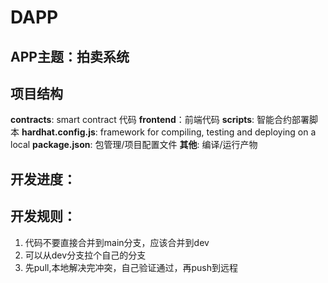 # DAPP


## APP主题：拍卖系统

## 项目结构
**contracts**: smart contract 代码
**frontend**：前端代码
**scripts**: 智能合约部署脚本
**hardhat.config.js**: framework for compiling, testing and deploying on a local
**package.json**: 包管理/项目配置文件
**其他**: 编译/运行产物

## 开发进度：

## 开发规则：
1. 代码不要直接合并到main分支，应该合并到dev
2. 可以从dev分支拉个自己的分支
3. 先pull,本地解决完冲突，自己验证通过，再push到远程

